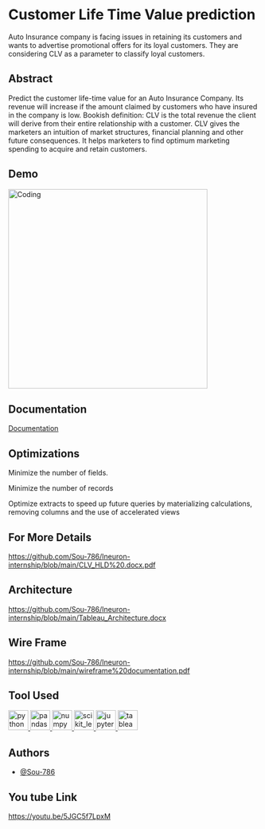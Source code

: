 
# Customer Life Time Value prediction

Auto Insurance company is facing issues in retaining its customers and wants to advertise promotional offers for its loyal customers. They are considering CLV as a parameter to classify loyal customers.
## Abstract

Predict the customer life-time value for an Auto Insurance Company. Its revenue will
increase if the amount claimed by customers who have insured in the company is low.
Bookish definition: CLV is the total revenue the client will derive from their entire relationship
with a customer. CLV gives the marketers an intuition of market structures, financial planning
and other future consequences. It helps marketers to find optimum marketing spending to
acquire and retain customers.
 
  
## Demo

<img align="center" alt="Coding" width="400" src="https://media0.giphy.com/media/i6Kcp0puzJTZJQ27xg/giphy.gif?cid=790b76114c99ba6579308731fa22d6b804b6b22837055d17&rid=giphy.gif&ct=g">

## Documentation

[Documentation](https://docs.google.com/presentation/d/1iyPoyeUejbU8K3l_Ydih4PWMD_a3hJ7c/edit?usp=sharing&ouid=103145105109287898741&rtpof=true&sd=true)

  
## Optimizations

Minimize the number of fields.

Minimize the number of records

Optimize extracts to speed up future queries by materializing calculations, removing
columns and the use of accelerated views


## For More Details
https://github.com/Sou-786/Ineuron-internship/blob/main/CLV_HLD%20.docx.pdf

## Architecture
https://github.com/Sou-786/Ineuron-internship/blob/main/Tableau_Architecture.docx

## Wire Frame
https://github.com/Sou-786/Ineuron-internship/blob/main/wireframe%20documentation.pdf

## Tool Used
<a href="https://www.python.org" target="_blank"> <img src="https://www.vectorlogo.zone/logos/python/python-icon.svg" alt="python" width="40" height="40"/> </a> <a href="https://pandas.pydata.org/" target="_blank"> <img src="https://www.vectorlogo.zone/logos/usepanda/usepanda-icon.svg" alt="pandas" width="40" height="40"/> </a> <a href="https://numpy.org/" target="_blank"> <img src="https://www.vectorlogo.zone/logos/numpy/numpy-icon.svg" alt="numpy" width="40" height="40"/> </a> <a href="https://scikit-learn.org/" target="_blank"> <img src="https://upload.wikimedia.org/wikipedia/commons/0/05/Scikit_learn_logo_small.svg" alt="scikit_learn" width="40" height="40"/> <a href="https://jupyter.org/" target="_blank"> <img src="https://www.vectorlogo.zone/logos/jupyter/jupyter-icon.svg" alt="jupyter" width="40" height="40"/> </a> <a href="https://Tableau.org/" target="_blank"> <img src="https://cdn.worldvectorlogo.com/logos/tableau-software.svg" alt="tableau" width="40" height="40"/> </a>
  
## Authors

- [@Sou-786](https://www.github.com/Sou-786)
 
## You tube Link
https://youtu.be/5JGC5f7LpxM 
  
